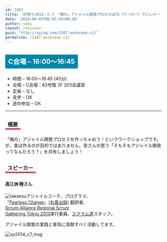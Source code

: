 ```yaml
---
id: 2407
title: 'XP祭り2014：C-7 「俺の」アジャイル開発プロセスはTG（てーげー）でいいさー【ワークショップ】'
date: '2014-09-03T06:03:56+00:00'
author: semi
layout: revision
guid: 'http://xpjug.com/2287-autosave-v1/'
permalink: /2287-autosave-v1/
---
```


## <span style="color:#FFFFFF; background-color:#0086AB; margin:0 0 30px 0; padding:10px 10px; border-radius:4px; line-height:2.5;">C会場 – 16:00～16:45</span>

- 時間 – 16:00～16:45 (45分)
- 会場 – C会場：63号館 2F 203会議室
- 定員 – なし
- 見学 – OK
- 途中参加 – OK

---

### <span style="margin:0 0 10px 0; padding:2px 8px; border-width:0 0 5px 0; border-color:#C6485B; border-style:solid; line-height:2.5;">概要</span>

「俺の」アジャイル開発プロセスを作っちゃおう！というワークショップです。  
が、実は作るのが目的ではありません。皆さんの思う「そもそもアジャイル開発ってなんだろう？」を共有しましょう！

### <span style="margin:0 0 10px 0; padding:2px 8px; border-width:0 0 5px 0; border-color:#C6485B; border-style:solid; line-height:2.5;">スピーカー</span>

#### <span style="line-height:1.5;">高江洲 睦さん</span>

![takaesu](http://xpjug.com/wp-content/uploads/2014/08/takaesu.png)アジャイルコーチ、プログラマ、  
『[Fearless Change](http://www.amazon.co.jp/dp/462108786X)』([丸善出版](http://pub.maruzen.co.jp/)) 翻訳者、  
[Scrum Alliance Regional Scrum  
Gathering Tokyo 2013](http://scrumgatheringtokyo.org/2013/)実行委員、[スクラム道](http://www.taoofscrum.org/)スタッフ。

アジャイル開発の実践と普及に貢献すべく活動してます。

![xp2014_c7_msg](http://xpjug.com/wp-content/uploads/2014/08/xp2014_c7_msg.png)